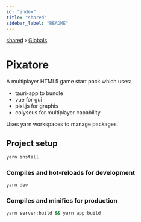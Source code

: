 ```yaml
---
id: "index"
title: "shared"
sidebar_label: "README"
---
```


[shared](index.md) › [Globals](globals.md)

# Pixatore

A multiplayer HTML5 game start pack which uses:

- tauri-app to bundle
- vue for gui
- pixi.js for graphis
- colyseus for multiplayer capability

Uses yarn workspaces to manage packages.

## Project setup

```bash
yarn install
```

### Compiles and hot-reloads for development

```bash
yarn dev
```

### Compiles and minifies for production

```bash
yarn server:build && yarn app:build
```
